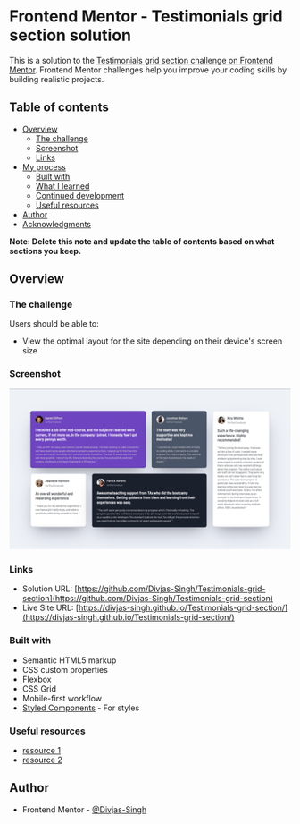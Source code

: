 # Frontend Mentor - Testimonials grid section solution

This is a solution to the [Testimonials grid section challenge on Frontend Mentor](https://www.frontendmentor.io/challenges/testimonials-grid-section-Nnw6J7Un7). Frontend Mentor challenges help you improve your coding skills by building realistic projects.

## Table of contents

- [Overview](#overview)
  - [The challenge](#the-challenge)
  - [Screenshot](#screenshot)
  - [Links](#links)
- [My process](#my-process)
  - [Built with](#built-with)
  - [What I learned](#what-i-learned)
  - [Continued development](#continued-development)
  - [Useful resources](#useful-resources)
- [Author](#author)
- [Acknowledgments](#acknowledgments)

**Note: Delete this note and update the table of contents based on what sections you keep.**

## Overview

### The challenge

Users should be able to:

- View the optimal layout for the site depending on their device's screen size

### Screenshot

![](./screenshot.jpg)

### Links

- Solution URL: [https://github.com/Divjas-Singh/Testimonials-grid-section](https://github.com/Divjas-Singh/Testimonials-grid-section)
- Live Site URL: [https://divjas-singh.github.io/Testimonials-grid-section/](https://divjas-singh.github.io/Testimonials-grid-section/)

### Built with

- Semantic HTML5 markup
- CSS custom properties
- Flexbox
- CSS Grid
- Mobile-first workflow
- [Styled Components](https://fonts.google.com/) - For styles

### Useful resources

- [resource 1](https://www.w3schools.com/)
- [resource 2](https://developer.mozilla.org/en-US/docs/Web/CSS)

## Author

- Frontend Mentor - [@Divjas-Singh](https://www.frontendmentor.io/profile/Divjas-Singh)
